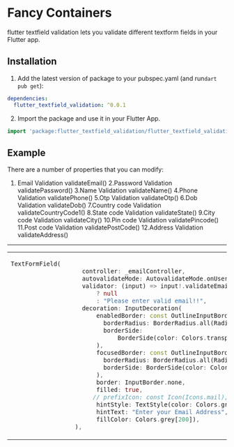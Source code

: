 
# Fancy Containers

flutter textfield validation lets you validate different textform fields in your Flutter app.

## Installation 

1. Add the latest version of package to your pubspec.yaml (and run`dart pub get`):
```yaml
dependencies:
  flutter_textfield_validation: ^0.0.1
```
2. Import the package and use it in your Flutter App.
```dart
import 'package:flutter_textfield_validation/flutter_textfield_validation.dart';

```

## Example
There are a number of properties that you can modify:
1. Email Validation   validateEmail()
2.Password Validation   validatePassword()
3.Name Validation    validateName()
4.Phone Validation    validatePhone()
5.Otp Validation     validateOtp()
6.Dob Validation    validateDob()
7.Country code Validation     validateCountryCode1()
8.State code Validation     validateState()
9.City code Validation     validateCity()
10.Pin code Validation     validatePincode()
11.Post code Validation     validatePostCode()
12.Address Validation     validateAddress()

<hr>

<table>
<tr>
<td>

```dart
TextFormField(
                    controller: _emailController,
                    autovalidateMode: AutovalidateMode.onUserInteraction,
                    validator: (input) => input!.validateEmail()
                        ? null
                        : "Please enter valid email!!",
                    decoration: InputDecoration(
                        enabledBorder: const OutlineInputBorder(
                          borderRadius: BorderRadius.all(Radius.circular(12.0)),
                          borderSide:
                              BorderSide(color: Colors.transparent, width: 2),
                        ),
                        focusedBorder: const OutlineInputBorder(
                          borderRadius: BorderRadius.all(Radius.circular(10.0)),
                          borderSide: BorderSide(color: Colors.transparent),
                        ),
                        border: InputBorder.none,
                        filled: true,
                       // prefixIcon: const Icon(Icons.mail),
                        hintStyle: TextStyle(color: Colors.grey[800]),
                        hintText: "Enter your Email Address",
                        fillColor: Colors.grey[200]),
                  ),
```

</td>
<td>
<!-- <img  src="https://user-images.githubusercontent.com/53579386/126896556-911d4778-04cd-49bf-b32a-01a6eb3b0155.jpeg"  alt=""> -->
</td>
</tr>
</table>


